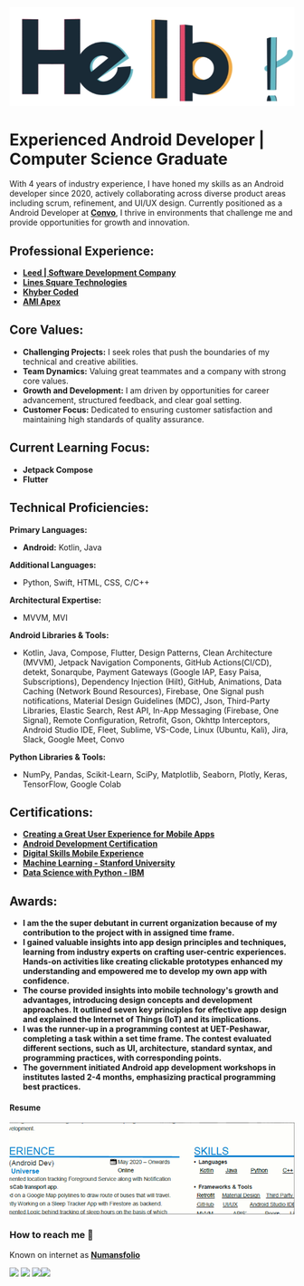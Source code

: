 ![**Hello there**](https://github.com/iNuman/GitHubStats/blob/master/hello.gif "Header")

# Experienced Android Developer | Computer Science Graduate

With 4 years of industry experience, I have honed my skills as an Android developer since 2020, actively collaborating across diverse product areas including scrum, refinement, and UI/UX design. Currently positioned as a Android Developer at **[Convo](https://www.convo.com)**, I thrive in environments that challenge me and provide opportunities for growth and innovation.

## Professional Experience:
- **[Leed | Software Development Company](https://www.leeddev.io/)**
- **[Lines Square Technologies](https://linesquaretech.com/)**
- **[Khyber Coded](http://khybercoded.com/)**
- **[AMI Apex](http://amiapex.com/)**

## Core Values:
- **Challenging Projects:** I seek roles that push the boundaries of my technical and creative abilities.
- **Team Dynamics:** Valuing great teammates and a company with strong core values.
- **Growth and Development:** I am driven by opportunities for career advancement, structured feedback, and clear goal setting.
- **Customer Focus:** Dedicated to ensuring customer satisfaction and maintaining high standards of quality assurance.

## Current Learning Focus:
- **Jetpack Compose**
- **Flutter**

## Technical Proficiencies:

**Primary Languages:**
- **Android:** Kotlin, Java

**Additional Languages:**
- Python, Swift, HTML, CSS, C/C++

**Architectural Expertise:**
- MVVM, MVI

**Android Libraries & Tools:**
- Kotlin, Java, Compose, Flutter, Design Patterns, Clean Architecture (MVVM), Jetpack Navigation Components, GitHub Actions(CI/CD), detekt, Sonarqube, Payment Gateways (Google IAP, Easy Paisa, Subscriptions), Dependency Injection (Hilt), GitHub, Animations, Data Caching (Network Bound Resources), Firebase, One Signal push notifications, Material Design Guidelines (MDC), Json, Third-Party Libraries, Elastic Search, Rest API, In-App Messaging (Firebase, One Signal), Remote Configuration, Retrofit, Gson, Okhttp Interceptors, Android Studio IDE, Fleet, Sublime, VS-Code, Linux (Ubuntu, Kali), Jira, Slack, Google Meet, Convo

**Python Libraries & Tools:**
- NumPy, Pandas, Scikit-Learn, SciPy, Matplotlib, Seaborn, Plotly, Keras, TensorFlow, Google Colab

## Certifications:
- **[Creating a Great User Experience for Mobile Apps](https://www.futurelearn.com/certificates/s1bkwnc)**
- **[Android Development Certification](https://drive.google.com/file/d/1qz5pSGEuwODNzAri3hvRzU-NBV-a9dwQ/view?usp=sharing)**
- **[Digital Skills Mobile Experience](https://www.futurelearn.com/certificates/pj295qs)**
- **[Machine Learning - Stanford University](https://www.coursera.org/learn/machine-learning)**
- **[Data Science with Python - IBM](https://www.coursera.org/professional-certificates/ibm-data-science)**

## Awards:
- **I am the the super debutant in current organization because of my contribution to the project with in assigned time frame.**
- **I gained valuable insights into app design principles and techniques, learning from industry experts on crafting user-centric experiences. Hands-on activities like creating clickable prototypes enhanced my understanding and empowered me to develop my own app with confidence.**
- **The course provided insights into mobile technology's growth and advantages, introducing design concepts and development approaches. It outlined seven key principles for effective app design and explained the Internet of Things (IoT) and its implications.**
- **I was the runner-up in a programming contest at UET-Peshawar, completing a task within a set time frame. The contest evaluated different sections, such as UI, architecture, standard syntax, and programming practices, with corresponding points.**
- **The government initiated Android app development workshops in institutes lasted 2-4 months, emphasizing practical programming best practices.**

#### Resume
[![**Resume**](https://github.com/iNuman/GitHubStats/blob/master/Resume.gif)]([https://drive.google.com/file/d/1TbJPPSRU12RZwwsD_pGJDUm-wwDEMW6W/view?usp=sharing](https://drive.google.com/file/d/1AxU7LbZ6Ari8-JTqbQYxWY248XE-xMar/view))
<!--[![**Resume**](https://github.com/iNuman/GitHubStats/blob/master/Resume.gif)](https://drive.google.com/file/d/1TbJPPSRU12RZwwsD_pGJDUm-wwDEMW6W/view?usp=sharing)-->


### How to reach me 📱
Known on internet as [**Numansfolio**](https://www.numansfolio.ml/) 

[<img target="_blank" src="https://img.icons8.com/cotton/64/000000/whatsapp--v4.png"/>](https://wa.me/923127746663) [<img target="_blank" src="https://img.icons8.com/doodle/64/000000/skype--v1.png"/>](https://join.skype.com/invite/UUZ8rtYW9Z0l) [<img target="_blank" src="https://img.icons8.com/doodle/64/000000/linkedin-circled.png"/>](https://www.linkedin.com/in/-inuman/)[<img target="_blank" src="https://img.icons8.com/doodle/64/000000/instagram.png"/>](https://www.instagram.com/inoumn/)



